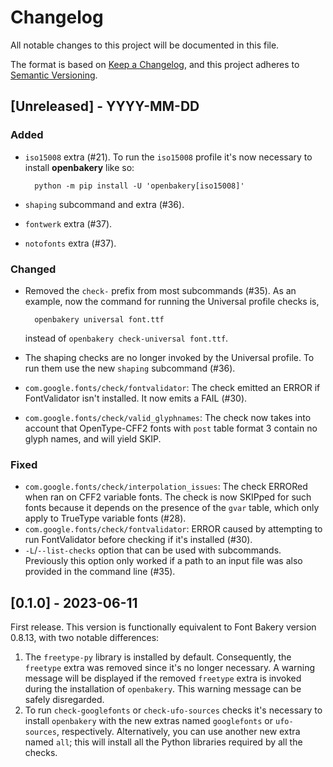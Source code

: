 # Changelog

All notable changes to this project will be documented in this file.

The format is based on [Keep a Changelog](https://keepachangelog.com/en/1.0.0/),
and this project adheres to [Semantic Versioning](https://semver.org/spec/v2.0.0.html).

## [Unreleased] - YYYY-MM-DD

### Added

- `iso15008` extra (#21). To run the `iso15008` profile it's now necessary to install **openbakery** like so:

        python -m pip install -U 'openbakery[iso15008]'

- `shaping` subcommand and extra (#36).
- `fontwerk` extra (#37).
- `notofonts` extra (#37).

### Changed

- Removed the `check-` prefix from most subcommands (#35). As an example, now the command for running the Universal profile checks is,

        openbakery universal font.ttf

  instead of `openbakery check-universal font.ttf`.

- The shaping checks are no longer invoked by the Universal profile. To run them use the new `shaping` subcommand (#36).
- `com.google.fonts/check/fontvalidator`: The check emitted an ERROR if FontValidator isn't installed. It now emits a FAIL (#30).
- `com.google.fonts/check/valid_glyphnames`: The check now takes into account that OpenType-CFF2 fonts with `post` table format 3 contain no glyph names, and will yield SKIP.

### Fixed

- `com.google.fonts/check/interpolation_issues`: The check ERRORed when ran on CFF2 variable fonts. The check is now SKIPped for such fonts because it depends on the presence of the `gvar` table, which only apply to TrueType variable fonts (#28).
- `com.google.fonts/check/fontvalidator`: ERROR caused by attempting to run FontValidator before checking if it's installed (#30).
- `-L`/`--list-checks` option that can be used with subcommands. Previously this option only worked if a path to an input file was also provided in the command line (#35).

## [0.1.0] - 2023-06-11

First release. This version is functionally equivalent to Font Bakery version 0.8.13, with two notable differences:

1. The `freetype-py` library is installed by default. Consequently, the `freetype` extra was removed since it's no longer necessary. A warning message will be displayed if the removed `freetype` extra is invoked during the installation of `openbakery`. This warning message can be safely disregarded.
2. To run `check-googlefonts` or `check-ufo-sources` checks it's necessary to install `openbakery` with the new extras named `googlefonts` or `ufo-sources`, respectively. Alternatively, you can use another new extra named `all`; this will install all the Python libraries required by all the checks.
